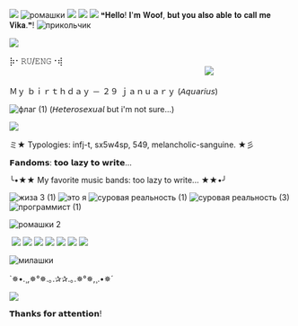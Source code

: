 ![](https://64.media.tumblr.com/fbed3c789fe2160c2a1f1e3aa8a1b2e7/074ea6737b8d636b-46/s250x400/83d4bfb1a987c034e8e1f8febbf285075b496179.gifv)
![ромашки](https://github.com/user-attachments/assets/af73f65f-c417-4f3d-901e-9a390d39983d)
![](https://64.media.tumblr.com/ba6b973f37dd622d26c0ab6c0c51ef71/074ea6737b8d636b-3e/s100x200/e26e44b345ad697f93bf7528e0f27918bd47500a.pnj) ![](https://64.media.tumblr.com/c33546b95f17f874a9330450c8766b75/57c01b7c1fe1c08b-5f/s100x200/2d71f011c249a6c6f3eb007e9c96925e1474794f.gifv) ![](https://64.media.tumblr.com/f93420f8e6d8d28ea352cd31b50a8beb/074ea6737b8d636b-a9/s100x200/6d7cf7edb829e442fcd99c5be21183ce9ac95848.pnj) 
❝𝐇𝐞𝐥𝐥𝐨! 𝐈'𝐦 𝐖𝐨𝐨𝐟, 𝐛𝐮𝐭 𝐲𝐨𝐮 𝐚𝐥𝐬𝐨 𝐚𝐛𝐥𝐞 𝐭𝐨 𝐜𝐚𝐥𝐥 𝐦𝐞 𝐕𝐢𝐤𝐚.❞! ![прикольчик](https://github.com/user-attachments/assets/f2e9f131-1a6b-4381-84bc-8a9d974b6ee4)


![](https://64.media.tumblr.com/8de55d874d296a22bfcad09c74c18c37/0eaf7daac65a55ef-d3/s75x75_c1/5e8841fcbaf4d004ed8e0f7765144cf554599189.gifv)

⡷⠂𝚁𝚄/𝙴𝙽𝙶⠐⢾ㅤㅤ
ㅤㅤㅤㅤㅤㅤㅤㅤㅤㅤㅤㅤㅤㅤㅤㅤㅤㅤㅤㅤㅤㅤㅤㅤㅤㅤㅤㅤㅤㅤㅤㅤㅤㅤㅤㅤㅤㅤㅤㅤㅤㅤㅤㅤㅤㅤㅤㅤㅤㅤㅤㅤㅤㅤㅤㅤ![](https://64.media.tumblr.com/606bec47cdff6667707083651e607b55/ab2ea8d12f0ae357-f9/s540x810/cdae9ddd772b48438bdf679ca78a913df554e354.pnj)

Ｍｙ ｂｉｒｔｈｄａｙ － ２９ ｊａｎｕａｒｙ (𝘈𝘲𝘶𝘢𝘳𝘪𝘶𝘴)

![флаг (1)](https://github.com/user-attachments/assets/6a499e16-1e1b-403e-8140-c58b05408122) (𝘏𝘦𝘵𝘦𝘳𝘰𝘴𝘦𝘹𝘶𝘢𝘭 but i'm not sure...)

![](https://64.media.tumblr.com/8eb5b01466ced72113f21f2380f49938/8fa898046db9fd10-e0/s250x400/0ecba2d4f620f063be2d1bfe609e57fc01628625.gifv)

ミ★ Typologies: infj-t, sx5w4sp, 549, melancholic-sanguine. ★彡

𝗙𝗮𝗻𝗱𝗼𝗺𝘀: 𝘁𝗼𝗼 𝗹𝗮𝘇𝘆 𝘁𝗼 𝘄𝗿𝗶𝘁𝗲...

╰•★★ My favorite music bands: too lazy to write... ★★•╯

![жиза 3 (1)](https://github.com/user-attachments/assets/968bec2e-2ff9-4df3-b78c-9881ad03657d) ![это я](https://github.com/user-attachments/assets/16e001a9-05d0-483b-b667-eb7d1689056e) ![суровая реальность (1)](https://github.com/user-attachments/assets/28bf0afc-0ea2-4a73-beb9-35012a6031c0) ![суровая реальность (3)](https://github.com/user-attachments/assets/a12bad2c-b21f-4eeb-bebd-ac4027f8b610) ![программист (1)](https://github.com/user-attachments/assets/ff1e0e32-11e7-4596-8867-168d52e13352)





![ромашки 2](https://github.com/user-attachments/assets/776192ee-f7e2-4411-8297-a180f892b427)


                                                     
 ![]() ![](https://64.media.tumblr.com/51170cfb42c3dfd542e4f0e614407977/fddcf9c041d8da0a-b5/s100x200/adeaa09de5d098c80b8f57d032fc9405d191fb43.pnj) ![](https://64.media.tumblr.com/f5df576b0b86f656eb752b9bdeeea6c2/1ca8f2696de80f42-cd/s100x200/4fc6addeddd67a47fcd15873da678fab6a9bcdd2.gifv)  ![](https://64.media.tumblr.com/6d86d30407b95606d3701a5b64409eb3/f7ae93205e7d88d9-18/s100x200/addf24cebb980a19ba53de81112e9bfc0f105461.pnj) ![](https://64.media.tumblr.com/22fc0f0ad89b1b7a7f3991f74da06c0d/d43f2d48cf0d043f-d3/s100x200/409692d5850a8b089132ac15f7a20181ce25feda.pnj) ![](https://64.media.tumblr.com/c06e0e5ab6104edc4cf37f83ada6b04c/666a6bfd8dbd0882-af/s100x200/8a74fabf8145ccb149eb4c3b72d64326fdcbd247.pnj) ![](https://64.media.tumblr.com/f72d43510959913895dba77f31c6ad53/e79ab856b43057f9-01/s100x200/e3f56c62f96d2c2b68e76fe6995f9dd1798c96b4.pnj) ![](https://64.media.tumblr.com/a3f54803dd8770cf6d06d2de8e05b3f2/62fa2fa6a73a649d-ff/s250x400/5a4a0904abf6b6a1e53b382311feaefe9c65dbe0.pnj) 

 ![милашки](https://github.com/user-attachments/assets/3aaf2fb9-ef69-452c-9bf0-e0aaaa99434d)
 
`✵•.¸,✵°✵.｡.✰✰.｡.✵°✵,¸.•✵´

![](https://64.media.tumblr.com/1ea9a881b3ce977910860c3f34954648/834d2380d3852309-24/s100x200/ab2515212aa88e71dfc83a63998ba8bea193232b.pnj)

𝗧𝗵𝗮𝗻𝗸𝘀 𝗳𝗼𝗿 𝗮𝘁𝘁𝗲𝗻𝘁𝗶𝗼𝗻!









